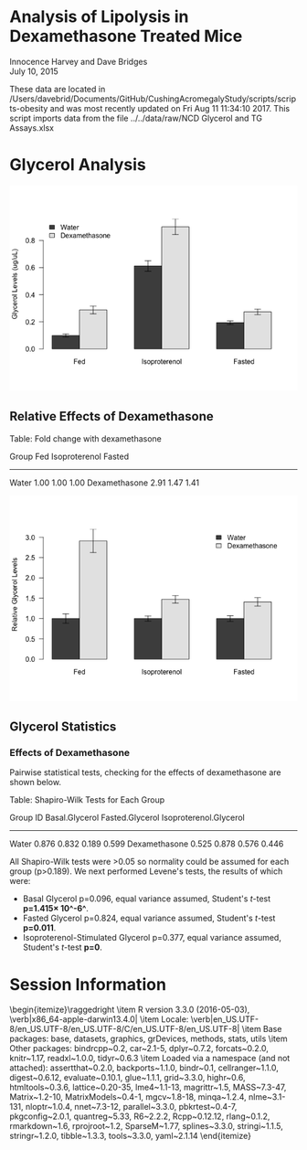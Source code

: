 # Analysis of Lipolysis in Dexamethasone Treated Mice
Innocence Harvey and Dave Bridges  
July 10, 2015  






These data are located in /Users/davebrid/Documents/GitHub/CushingAcromegalyStudy/scripts/scripts-obesity and was most recently updated on Fri Aug 11 11:34:10 2017.  This script imports data from the file ../../data/raw/NCD Glycerol and TG Assays.xlsx

# Glycerol Analysis

![](figures/dexamethasone-glycerol-ncd-1.png)<!-- -->

## Relative Effects of Dexamethasone


Table: Fold change with dexamethasone

Group             Fed   Isoproterenol   Fasted
--------------  -----  --------------  -------
Water            1.00            1.00     1.00
Dexamethasone    2.91            1.47     1.41

![](figures/dexamethasone-glycerol-ncd-relative-1.png)<!-- -->


## Glycerol Statistics

### Effects of Dexamethasone 

Pairwise statistical tests, checking for the effects of dexamethasone are shown below.


Table: Shapiro-Wilk Tests for Each Group

Group               ID   Basal.Glycerol   Fasted.Glycerol   Isoproterenol.Glycerol
--------------  ------  ---------------  ----------------  -----------------------
Water            0.876            0.832             0.189                    0.599
Dexamethasone    0.525            0.878             0.576                    0.446

All Shapiro-Wilk tests were >0.05 so normality could be assumed for each group (p>0.189).  We next performed Levene's tests, the results of which were:

* Basal Glycerol p=0.096, equal variance assumed, Student's *t*-test **p=1.415&times; 10^-6^**.
* Fasted Glycerol p=0.824, equal variance assumed, Student's *t*-test **p=0.011**.
* Isoproterenol-Stimulated Glycerol p=0.377, equal variance assumed, Student's *t*-test **p=0**.

# Session Information
\begin{itemize}\raggedright
  \item R version 3.3.0 (2016-05-03), \verb|x86_64-apple-darwin13.4.0|
  \item Locale: \verb|en_US.UTF-8/en_US.UTF-8/en_US.UTF-8/C/en_US.UTF-8/en_US.UTF-8|
  \item Base packages: base, datasets, graphics, grDevices,
    methods, stats, utils
  \item Other packages: bindrcpp~0.2, car~2.1-5, dplyr~0.7.2,
    forcats~0.2.0, knitr~1.17, readxl~1.0.0, tidyr~0.6.3
  \item Loaded via a namespace (and not attached):
    assertthat~0.2.0, backports~1.1.0, bindr~0.1,
    cellranger~1.1.0, digest~0.6.12, evaluate~0.10.1, glue~1.1.1,
    grid~3.3.0, highr~0.6, htmltools~0.3.6, lattice~0.20-35,
    lme4~1.1-13, magrittr~1.5, MASS~7.3-47, Matrix~1.2-10,
    MatrixModels~0.4-1, mgcv~1.8-18, minqa~1.2.4, nlme~3.1-131,
    nloptr~1.0.4, nnet~7.3-12, parallel~3.3.0, pbkrtest~0.4-7,
    pkgconfig~2.0.1, quantreg~5.33, R6~2.2.2, Rcpp~0.12.12,
    rlang~0.1.2, rmarkdown~1.6, rprojroot~1.2, SparseM~1.77,
    splines~3.3.0, stringi~1.1.5, stringr~1.2.0, tibble~1.3.3,
    tools~3.3.0, yaml~2.1.14
\end{itemize}
